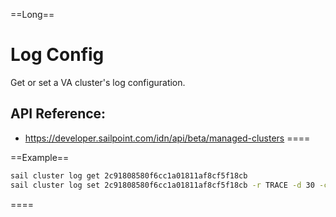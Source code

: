 ==Long==

# Log Config

Get or set a VA cluster's log configuration.

## API Reference:
 - https://developer.sailpoint.com/idn/api/beta/managed-clusters
====

==Example==
```bash
sail cluster log get 2c91808580f6cc1a01811af8cf5f18cb
sail cluster log set 2c91808580f6cc1a01811af8cf5f18cb -r TRACE -d 30 -c sailpoint.connector.ADLDAPConnector=TRACE
```
====